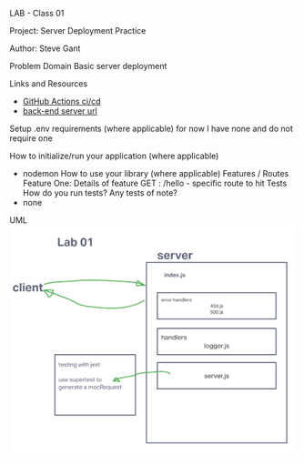 LAB - Class 01

Project: Server Deployment Practice

Author: Steve Gant

Problem Domain
Basic server deployment

Links and Resources
  - [GitHub Actions ci/cd](https://github.com/stevengant/server-deployment-practice/actions)
  - [back-end server url](https://server-deployment-practice-gv7p.onrender.com)


Setup
.env requirements (where applicable)
for now I have none and do not require one

How to initialize/run your application (where applicable)
 - nodemon
How to use your library (where applicable)
Features / Routes
Feature One: Details of feature
GET : /hello - specific route to hit
Tests
How do you run tests?
Any tests of note?
 - none

UML
![401Lab01 UML](assets/401Lab01.png)